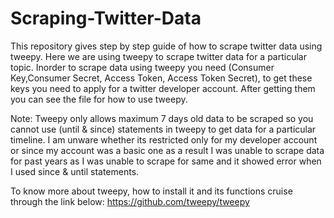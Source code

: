 # Scraping-Twitter-Data
This repository gives step by step guide of how to scrape twitter data using tweepy.
Here we are using tweepy to scrape twitter data for a particular topic.
Inorder to scrape data using tweepy you need (Consumer Key,Consumer Secret, Access Token, Access Token Secret), to get these keys you need to apply for a twitter developer account.
After getting them you can see the file for how to use tweepy.

Note: 
Tweepy only allows maximum 7 days old data to be scraped so you cannot use (until & since) statements in tweepy to get data for a particular timeline. I am unware whether         its restricted only for my developer account or since my account was a basic one as a result I was unable to scrape data for past years as I was unable to scrape for same and it showed error when I used since & until statements.  

To know more about tweepy, how to install it  and its functions cruise through the link below:
https://github.com/tweepy/tweepy

